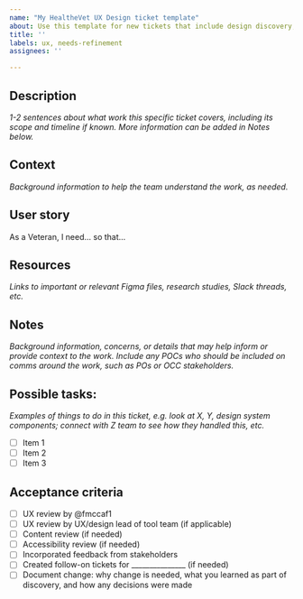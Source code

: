 ```yaml
---
name: "My HealtheVet UX Design ticket template"
about: Use this template for new tickets that include design discovery, low/high fidelity designs, or finalizing designs for any health tool team working on My HealtheVet on VA.gov
title: ''
labels: ux, needs-refinement
assignees: ''

---
```


## Description
_1-2 sentences about what work this specific ticket covers, including its scope and timeline if known. More information can be added in Notes below._

## Context
_Background information to help the team understand the work, as needed._

## User story

As a Veteran, I need... so that...

## Resources
_Links to important or relevant Figma files, research studies, Slack threads, etc._

## Notes
_Background information, concerns, or details that may help inform or provide context to the work. Include any POCs who should be included on comms around the work, such as POs or OCC stakeholders._

## Possible tasks:
_Examples of things to do in this ticket, e.g. look at X, Y, design system components; connect with Z team to see how they handled this, etc._
- [ ] Item 1
- [ ] Item 2
- [ ] Item 3

## Acceptance criteria
- [ ] UX review by @fmccaf1
- [ ] UX review by UX/design lead of tool team (if applicable)
- [ ] Content review (if needed)
- [ ] Accessibility review (if needed)
- [ ] Incorporated feedback from stakeholders
- [ ] Created follow-on tickets for _______________ (if needed)
- [ ] Document change: why change is needed, what you learned as part of discovery, and how any decisions were made
